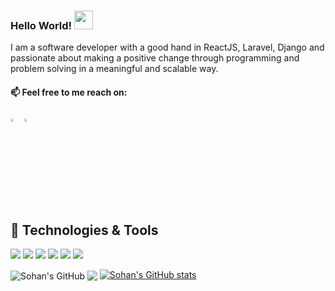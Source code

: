 ### Hello World! <img src="https://raw.githubusercontent.com/MartinHeinz/MartinHeinz/master/wave.gif" width="30px">
I am a software developer with a good hand in ReactJS, Laravel, Django and passionate about making a positive change through programming and problem solving in a meaningful and scalable way. 

 #### 📫 Feel free to me reach on:   
  
[<img src="https://img.icons8.com/color/48/000000/linkedin.png" width="3.5%"/>](https://www.linkedin.com/in/sohan-mer-b7ab6510b/)
<a href="mailto:sohan.mer@coloredcow.com"> <img src="https://img.icons8.com/fluent/48/000000/gmail.png" width="3.5%"/> </a> 

## 🔧 Technologies & Tools
![](https://img.shields.io/badge/Editor-VScode-informational?style=flat&logo=visual-studio-code&logoColor=white&color=2bbc8a)
![](https://badges.aleen42.com/src/docker.svg)
![](https://badges.aleen42.com/src/javascript.svg)
![](https://img.shields.io/badge/Code-Laravel-informational?style=flat&logo=laravel&logoColor=white&color=2bbc8a)
![](https://img.shields.io/badge/Shell-GitBash-informational?style=flat&logo=gitBash&logoColor=white&color=2bbc8a)
![](https://img.shields.io/badge/Tools-MySQL-informational?style=flat&logo=mysql&logoColor=white&color=2bbc8a)



<img align="center" src="https://github-readme-stats.vercel.app/api?username=sohanmer&show_icons=true&hide=stars&line_height=27&include_all_commits=true&7&count_private=true&theme=default" alt="Sohan's GitHub" />  <img align="center" src="https://github-readme-stats.vercel.app/api/top-langs/?username=sohanmer&langs_count=8&layout=compact&theme=default" /> 
[![Sohan's GitHub stats](https://github-readme-stats.vercel.app/api?username=sohanmer&count_private=true&include_all_commits&count_private=true)](https://github.com/sohanmer/github-readme-stats)

<!--
**sohanmer/sohanmer** is a ✨ _special_ ✨ repository because its `README.md` (this file) appears on your GitHub profile.

Here are some ideas to get you started:

- 🔭 I’m currently working on ...
- 🌱 I’m currently learning ...
- 👯 I’m looking to collaborate on ...
- 🤔 I’m looking for help with ...
- 💬 Ask me about ...
- 📫 How to reach me: ...
- 😄 Pronouns: ...
- ⚡ Fun fact: ...
-->

